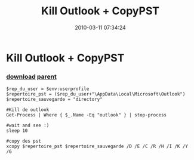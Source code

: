 ﻿---
pid:            1691
parent:         1690
children:       
poster:         papafred
title:          Kill Outlook + CopyPST
date:           2010-03-11 07:34:24
description:    
format:         posh
---

# Kill Outlook + CopyPST

### [download](1691.ps1) [parent](1690.md) 



```posh
$rep_du_user = $env:userprofile
$repertoire_pst = ($rep_du_user+"\AppData\Local\Microsoft\Outlook")
$repertoire_sauvegarde = "directory"

#Kill de outlook
Get-Process | Where { $_.Name -Eq "outlook" } | stop-process

#wait and see :)
sleep 10

#copy des pst
xcopy $repertoire_pst $repertoire_sauvegarde /D /E /C /R /H /I /K /Y /G
```

